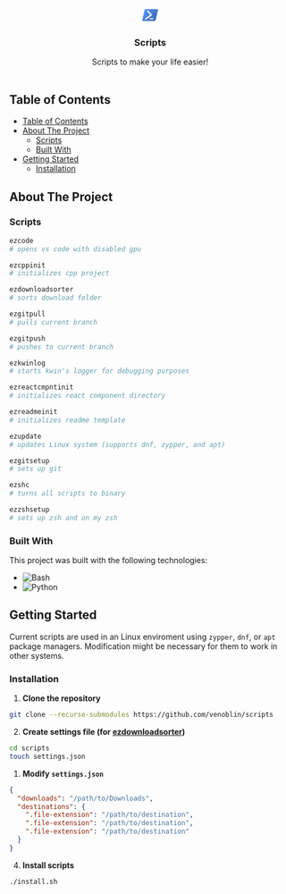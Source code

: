 <br/>
<div align="center">
<a href="https://github.com/venoblin/scripts">
<svg xmlns="http://www.w3.org/2000/svg" width="32" height="32" viewBox="0 0 32 32"><defs><linearGradient id="vscodeIconsFileTypePowershell0" x1="23.325" x2="7.26" y1="-118.543" y2="-104.193" gradientTransform="matrix(1 0 0 -1 0 -96)" gradientUnits="userSpaceOnUse"><stop offset="0" stop-color="#5391fe"/><stop offset="1" stop-color="#3e6dbf"/></linearGradient><linearGradient id="vscodeIconsFileTypePowershell1" x1="7.1" x2="23.001" y1="-104.002" y2="-118.292" href="#vscodeIconsFileTypePowershell0"/></defs><path fill="url(#vscodeIconsFileTypePowershell0)" fill-rule="evenodd" d="M3.174 26.589a1.15 1.15 0 0 1-.928-.423a1.23 1.23 0 0 1-.21-1.052L6.233 6.78a1.8 1.8 0 0 1 1.681-1.37h20.912a1.16 1.16 0 0 1 .928.423a1.24 1.24 0 0 1 .21 1.052l-4.2 18.335a1.8 1.8 0 0 1-1.681 1.37H3.174Z"/><path fill="url(#vscodeIconsFileTypePowershell1)" fill-rule="evenodd" d="M7.914 5.646h20.912a.913.913 0 0 1 .908 1.187l-4.2 18.334a1.575 1.575 0 0 1-1.451 1.187H3.174a.913.913 0 0 1-.908-1.187l4.2-18.334a1.57 1.57 0 0 1 1.448-1.187"/><path fill="#2c5591" fill-rule="evenodd" d="M16.04 21.544h5.086a1.118 1.118 0 0 1 0 2.234H16.04a1.118 1.118 0 0 1 0-2.234m3.299-4.966a1.76 1.76 0 0 1-.591.6l-9.439 6.775a1.224 1.224 0 0 1-1.438-1.977l8.512-6.164v-.126L11.035 10a1.224 1.224 0 0 1 1.782-1.672l6.418 6.827a1.166 1.166 0 0 1 .104 1.423"/><path fill="#fff" fill-rule="evenodd" d="M19.1 16.342a1.75 1.75 0 0 1-.59.6l-9.436 6.776a1.225 1.225 0 0 1-1.439-1.977l8.513-6.164v-.127L10.8 9.761a1.224 1.224 0 0 1 1.783-1.672L19 14.916a1.16 1.16 0 0 1 .1 1.426m-3.2 5.07h5.086a1.059 1.059 0 1 1 0 2.118H15.9a1.059 1.059 0 1 1 0-2.118"/></svg>
</a>

<h3 align="center">Scripts</h3>
<p align="center">
Scripts to make your life easier!
<br/>
<br/>
</p>
</div>

## Table of Contents

- [Table of Contents](#table-of-contents)
- [About The Project](#about-the-project)
  - [Scripts](#scripts)
  - [Built With](#built-with)
- [Getting Started](#getting-started)
  - [Installation](#installation)

## About The Project

### Scripts

```sh
ezcode
# opens vs code with disabled gpu

ezcppinit
# initializes cpp project

ezdownloadsorter
# sorts download folder

ezgitpull
# pulls current branch

ezgitpush
# pushes to current branch

ezkwinlog
# starts kwin's logger for debugging purposes

ezreactcmpntinit
# initializes react component directory

ezreadmeinit
# initializes readme template

ezupdate
# updates Linux system (supports dnf, zypper, and apt)

ezgitsetup
# sets up git

ezshc
# turns all scripts to binary

ezzshsetup
# sets up zsh and on my zsh
```

### Built With

This project was built with the following technologies:

- <img src="https://img.shields.io/badge/Bash-4EAA25?style=for-the-badge&logo=gnubash&logoColor=white" alt="Bash" />
- <img src="https://img.shields.io/badge/python-3670A0?style=for-the-badge&logo=python&logoColor=ffdd54" alt="Python" />

## Getting Started

Current scripts are used in an Linux enviroment using `zypper`, `dnf`, or `apt` package managers. Modification might be necessary for them to work in other systems.


### Installation

1. **Clone the repository** 

  ```sh
  git clone --recurse-submodules https://github.com/venoblin/scripts
  ```

2. **Create settings file (for [ezdownloadsorter](https://github.com/venoblin/download-file-sorter))**

  ```sh
  cd scripts
  touch settings.json
  ```

1. **Modify `settings.json`** 

  ```json
  {
    "downloads": "/path/to/Downloads",
    "destinations": {
      ".file-extension": "/path/to/destination",
      ".file-extension": "/path/to/destination",
      ".file-extension": "/path/to/destination"
    }
  }
  ```

4. **Install scripts** 
  
  ```sh
  ./install.sh
  ```